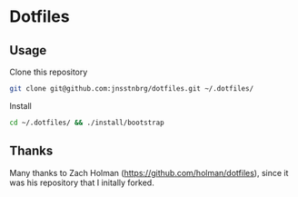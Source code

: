 # Dotfiles

## Usage

Clone this repository

```sh
git clone git@github.com:jnsstnbrg/dotfiles.git ~/.dotfiles/
```

Install

```sh
cd ~/.dotfiles/ && ./install/bootstrap
```

## Thanks

Many thanks to Zach Holman (https://github.com/holman/dotfiles), since it was his repository that I initally forked.
